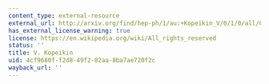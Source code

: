 ```yaml
---
content_type: external-resource
external_url: http://arxiv.org/find/hep-ph/1/au:+Kopeikin_V/0/1/0/all/0/1
has_external_license_warning: true
license: https://en.wikipedia.org/wiki/All_rights_reserved
status: ''
title: V. Kopeikin
uid: 4cf9680f-f2d8-49f2-82aa-8ba7ae720f2c
wayback_url: ''
---
```

